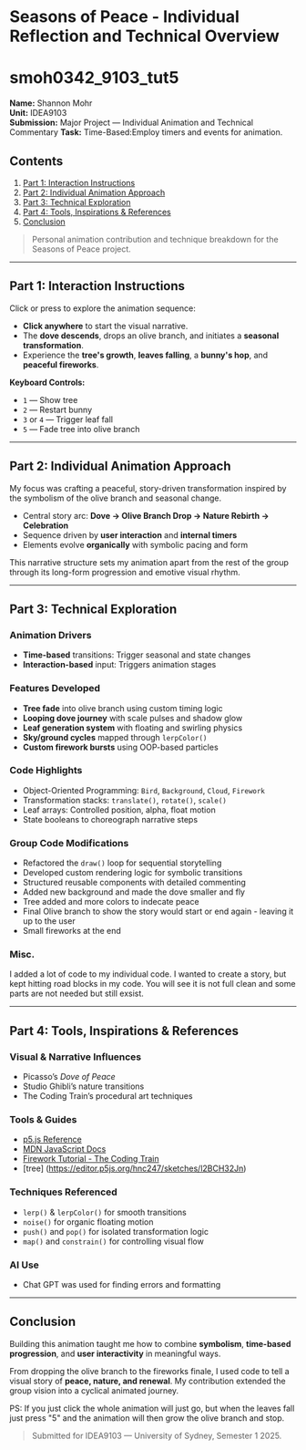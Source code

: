 # Seasons of Peace - Individual Reflection and Technical Overview
# smoh0342_9103_tut5

**Name:** Shannon Mohr  
**Unit:** IDEA9103  
**Submission:** Major Project — Individual Animation and Technical Commentary
**Task:** Time-Based:Employ timers and events for animation.

## Contents
1. [Part 1: Interaction Instructions](#part-1-interaction-instructions)  
2. [Part 2: Individual Animation Approach](#part-2-individual-animation-approach)  
3. [Part 3: Technical Exploration](#part-3-technical-exploration)  
4. [Part 4: Tools, Inspirations & References](#part-4-tools-inspirations--references)  
5. [Conclusion](#conclusion)

> Personal animation contribution and technique breakdown for the Seasons of Peace project.

---

## Part 1: Interaction Instructions

Click or press to explore the animation sequence:

- **Click anywhere** to start the visual narrative.
- The **dove descends**, drops an olive branch, and initiates a **seasonal transformation**.
- Experience the **tree's growth**, **leaves falling**, a **bunny's hop**, and **peaceful fireworks**.

**Keyboard Controls:**
- `1` — Show tree
- `2` — Restart bunny
- `3` or `4` — Trigger leaf fall
- `5` — Fade tree into olive branch

---

## Part 2: Individual Animation Approach

My focus was crafting a peaceful, story-driven transformation inspired by the symbolism of the olive branch and seasonal change.

- Central story arc: **Dove → Olive Branch Drop → Nature Rebirth → Celebration**
- Sequence driven by **user interaction** and **internal timers**
- Elements evolve **organically** with symbolic pacing and form

This narrative structure sets my animation apart from the rest of the group through its long-form progression and emotive visual rhythm.

---

## Part 3: Technical Exploration

### Animation Drivers
- **Time-based** transitions: Trigger seasonal and state changes
- **Interaction-based** input: Triggers animation stages

### Features Developed
- **Tree fade** into olive branch using custom timing logic
- **Looping dove journey** with scale pulses and shadow glow
- **Leaf generation system** with floating and swirling physics
- **Sky/ground cycles** mapped through `lerpColor()`
- **Custom firework bursts** using OOP-based particles

### Code Highlights
- Object-Oriented Programming: `Bird`, `Background`, `Cloud`, `Firework`
- Transformation stacks: `translate()`, `rotate()`, `scale()`
- Leaf arrays: Controlled position, alpha, float motion
- State booleans to choreograph narrative steps

### Group Code Modifications
- Refactored the `draw()` loop for sequential storytelling
- Developed custom rendering logic for symbolic transitions
- Structured reusable components with detailed commenting
- Added new background and made the dove smaller and fly 
- Tree added and more colors to indecate peace
- Final Olive branch to show the story would start or end again - leaving it up to the user 
- Small fireworks at the end 

### Misc.
I added a lot of code to my individual code. I wanted to create a story, but kept hitting road blocks in my code. You will see it is not full clean and some parts are not needed but still exsist. 

---

## Part 4: Tools, Inspirations & References

### Visual & Narrative Influences
- Picasso’s *Dove of Peace*
- Studio Ghibli’s nature transitions
- The Coding Train’s procedural art techniques

### Tools & Guides
- [p5.js Reference](https://p5js.org/reference/)
- [MDN JavaScript Docs](https://developer.mozilla.org/en-US/docs/Web/JavaScript)
- [Firework Tutorial - The Coding Train](https://www.youtube.com/watch?v=KjF6Eydwxzk)
- [tree] (https://editor.p5js.org/hnc247/sketches/l2BCH32Jn) 

### Techniques Referenced
- `lerp()` & `lerpColor()` for smooth transitions
- `noise()` for organic floating motion
- `push()` and `pop()` for isolated transformation logic
- `map()` and `constrain()` for controlling visual flow

### AI Use
- Chat GPT was used for finding errors and formatting

---

## Conclusion

Building this animation taught me how to combine **symbolism**, **time-based progression**, and **user interactivity** in meaningful ways.

From dropping the olive branch to the fireworks finale, I used code to tell a visual story of **peace, nature, and renewal**. My contribution extended the group vision into a cyclical animated journey.

PS: If you just click the whole animation will just go, but when the leaves fall just press "5" and the animation will then grow the olive branch and stop. 

> Submitted for IDEA9103 — University of Sydney, Semester 1 2025.
